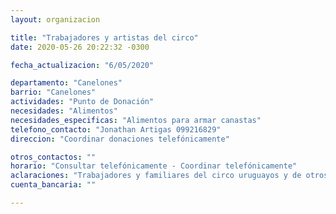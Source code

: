 ```yaml
---
layout: organizacion

title: "Trabajadores y artistas del circo"
date: 2020-05-26 20:22:32 -0300

fecha_actualizacion: "6/05/2020"

departamento: "Canelones"
barrio: "Canelones"
actividades: "Punto de Donación"
necesidades: "Alimentos"
necesidades_especificas: "Alimentos para armar canastas"
telefono_contacto: "Jonathan Artigas 099216829"
direccion: "Coordinar donaciones telefónicamente"

otros_contactos: ""
horario: "Consultar telefónicamente - Coordinar telefónicamente"
aclaraciones: "Trabajadores y familiares del circo uruguayos y de otros países de latinoamerica se encuentran sin ingresos y sin poder volver a sus países. Se mueven con el circo. Argentina, Ecuador, Montevideo, Canelones."
cuenta_bancaria: ""

---
```

